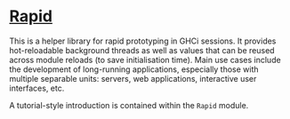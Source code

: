 # [Rapid](https://hackage.haskell.org/package/rapid)

This is a helper library for rapid prototyping in GHCi sessions.  It
provides hot-reloadable background threads as well as values that can be
reused across module reloads (to save initialisation time).  Main use
cases include the development of long-running applications, especially
those with multiple separable units:  servers, web applications,
interactive user interfaces, etc.

A tutorial-style introduction is contained within the `Rapid` module.
